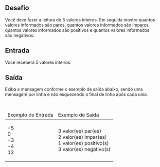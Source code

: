<div>
<div>
<h2>Desafio</h2>

<p>Você deve fazer a leitura de&nbsp;5 valores inteiros. Em seguida mostre quantos valores informados são pares, quantos valores informados são ímpares, quantos valores informados são positivos e quantos valores informados são&nbsp;negativos.</p>
</div>

<h2>Entrada</h2>

<div>
<p>Você receberá 5 valores inteiros.</p>
</div>

<h2>Saída</h2>

<div>
<p>Exiba a mensagem conforme o exemplo de saída abaixo, sendo uma mensagem por linha e&nbsp;não esquecendo o final de linha após cada uma.</p>
</div>

<div>&nbsp;</div>

<table>
	<thead>
		<tr>
			<td>Exemplo de Entrada</td>
			<td>Exemplo de Saída</td>
		</tr>
	</thead>
	<tbody>
		<tr>
			<td>
			<p>-5<br>
			0<br>
			-3<br>
			-4<br>
			12</p>
			</td>
			<td>
			<p>3 valor(es) par(es)<br>
			2 valor(es) impar(es)<br>
			1 valor(es) positivo(s)<br>
			3 valor(es) negativo(s)</p>
			</td>
		</tr>
	</tbody>
</table>
</div>